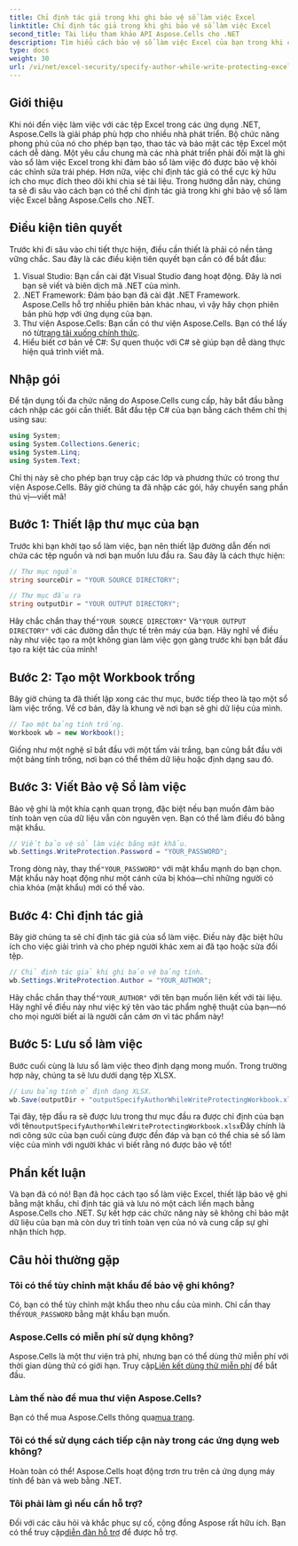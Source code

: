 ```yaml
---
title: Chỉ định tác giả trong khi ghi bảo vệ sổ làm việc Excel
linktitle: Chỉ định tác giả trong khi ghi bảo vệ sổ làm việc Excel
second_title: Tài liệu tham khảo API Aspose.Cells cho .NET
description: Tìm hiểu cách bảo vệ sổ làm việc Excel của bạn trong khi chỉ định tác giả bằng Aspose.Cells cho .NET trong hướng dẫn từng bước này.
type: docs
weight: 30
url: /vi/net/excel-security/specify-author-while-write-protecting-excel-workbook/
---
```

## Giới thiệu

Khi nói đến việc làm việc với các tệp Excel trong các ứng dụng .NET, Aspose.Cells là giải pháp phù hợp cho nhiều nhà phát triển. Bộ chức năng phong phú của nó cho phép bạn tạo, thao tác và bảo mật các tệp Excel một cách dễ dàng. Một yêu cầu chung mà các nhà phát triển phải đối mặt là ghi vào sổ làm việc Excel trong khi đảm bảo sổ làm việc đó được bảo vệ khỏi các chỉnh sửa trái phép. Hơn nữa, việc chỉ định tác giả có thể cực kỳ hữu ích cho mục đích theo dõi khi chia sẻ tài liệu. Trong hướng dẫn này, chúng ta sẽ đi sâu vào cách bạn có thể chỉ định tác giả trong khi ghi bảo vệ sổ làm việc Excel bằng Aspose.Cells cho .NET.

## Điều kiện tiên quyết

Trước khi đi sâu vào chi tiết thực hiện, điều cần thiết là phải có nền tảng vững chắc. Sau đây là các điều kiện tiên quyết bạn cần có để bắt đầu:

1. Visual Studio: Bạn cần cài đặt Visual Studio đang hoạt động. Đây là nơi bạn sẽ viết và biên dịch mã .NET của mình.
2. .NET Framework: Đảm bảo bạn đã cài đặt .NET Framework. Aspose.Cells hỗ trợ nhiều phiên bản khác nhau, vì vậy hãy chọn phiên bản phù hợp với ứng dụng của bạn.
3.  Thư viện Aspose.Cells: Bạn cần có thư viện Aspose.Cells. Bạn có thể lấy nó từ[trang tải xuống chính thức](https://releases.aspose.com/cells/net/).
4. Hiểu biết cơ bản về C#: Sự quen thuộc với C# sẽ giúp bạn dễ dàng thực hiện quá trình viết mã.

## Nhập gói

Để tận dụng tối đa chức năng do Aspose.Cells cung cấp, hãy bắt đầu bằng cách nhập các gói cần thiết. Bắt đầu tệp C# của bạn bằng cách thêm chỉ thị using sau:

```csharp
using System;
using System.Collections.Generic;
using System.Linq;
using System.Text;
```

Chỉ thị này sẽ cho phép bạn truy cập các lớp và phương thức có trong thư viện Aspose.Cells. Bây giờ chúng ta đã nhập các gói, hãy chuyển sang phần thú vị—viết mã!

## Bước 1: Thiết lập thư mục của bạn

Trước khi bạn khởi tạo sổ làm việc, bạn nên thiết lập đường dẫn đến nơi chứa các tệp nguồn và nơi bạn muốn lưu đầu ra. Sau đây là cách thực hiện:

```csharp
// Thư mục nguồn
string sourceDir = "YOUR SOURCE DIRECTORY";

// Thư mục đầu ra
string outputDir = "YOUR OUTPUT DIRECTORY";
```

 Hãy chắc chắn thay thế`"YOUR SOURCE DIRECTORY"` Và`"YOUR OUTPUT DIRECTORY"` với các đường dẫn thực tế trên máy của bạn. Hãy nghĩ về điều này như việc tạo ra một không gian làm việc gọn gàng trước khi bạn bắt đầu tạo ra kiệt tác của mình!

## Bước 2: Tạo một Workbook trống

Bây giờ chúng ta đã thiết lập xong các thư mục, bước tiếp theo là tạo một sổ làm việc trống. Về cơ bản, đây là khung vẽ nơi bạn sẽ ghi dữ liệu của mình.

```csharp
// Tạo một bảng tính trống.
Workbook wb = new Workbook();
```

Giống như một nghệ sĩ bắt đầu với một tấm vải trắng, bạn cũng bắt đầu với một bảng tính trống, nơi bạn có thể thêm dữ liệu hoặc định dạng sau đó.

## Bước 3: Viết Bảo vệ Sổ làm việc

Bảo vệ ghi là một khía cạnh quan trọng, đặc biệt nếu bạn muốn đảm bảo tính toàn vẹn của dữ liệu vẫn còn nguyên vẹn. Bạn có thể làm điều đó bằng mật khẩu.

```csharp
// Viết bảo vệ sổ làm việc bằng mật khẩu.
wb.Settings.WriteProtection.Password = "YOUR_PASSWORD";
```

 Trong dòng này, thay thế`"YOUR_PASSWORD"` với mật khẩu mạnh do bạn chọn. Mật khẩu này hoạt động như một cánh cửa bị khóa—chỉ những người có chìa khóa (mật khẩu) mới có thể vào.

## Bước 4: Chỉ định tác giả

Bây giờ chúng ta sẽ chỉ định tác giả của sổ làm việc. Điều này đặc biệt hữu ích cho việc giải trình và cho phép người khác xem ai đã tạo hoặc sửa đổi tệp.

```csharp
// Chỉ định tác giả khi ghi bảo vệ bảng tính.
wb.Settings.WriteProtection.Author = "YOUR_AUTHOR";
```

 Hãy chắc chắn thay thế`"YOUR_AUTHOR"` với tên bạn muốn liên kết với tài liệu. Hãy nghĩ về điều này như việc ký tên vào tác phẩm nghệ thuật của bạn—nó cho mọi người biết ai là người cần cảm ơn vì tác phẩm này!

## Bước 5: Lưu sổ làm việc

Bước cuối cùng là lưu sổ làm việc theo định dạng mong muốn. Trong trường hợp này, chúng ta sẽ lưu dưới dạng tệp XLSX. 

```csharp
// Lưu bảng tính ở định dạng XLSX.
wb.Save(outputDir + "outputSpecifyAuthorWhileWriteProtectingWorkbook.xlsx");
```

 Tại đây, tệp đầu ra sẽ được lưu trong thư mục đầu ra được chỉ định của bạn với tên`outputSpecifyAuthorWhileWriteProtectingWorkbook.xlsx`Đây chính là nơi công sức của bạn cuối cùng được đền đáp và bạn có thể chia sẻ sổ làm việc của mình với người khác vì biết rằng nó được bảo vệ tốt!

## Phần kết luận

Và bạn đã có nó! Bạn đã học cách tạo sổ làm việc Excel, thiết lập bảo vệ ghi bằng mật khẩu, chỉ định tác giả và lưu nó một cách liền mạch bằng Aspose.Cells cho .NET. Sự kết hợp các chức năng này sẽ không chỉ bảo mật dữ liệu của bạn mà còn duy trì tính toàn vẹn của nó và cung cấp sự ghi nhận thích hợp.

## Câu hỏi thường gặp

### Tôi có thể tùy chỉnh mật khẩu để bảo vệ ghi không?  
 Có, bạn có thể tùy chỉnh mật khẩu theo nhu cầu của mình. Chỉ cần thay thế`YOUR_PASSWORD` bằng mật khẩu bạn muốn.

### Aspose.Cells có miễn phí sử dụng không?  
 Aspose.Cells là một thư viện trả phí, nhưng bạn có thể dùng thử miễn phí với thời gian dùng thử có giới hạn. Truy cập[Liên kết dùng thử miễn phí](https://releases.aspose.com/) để bắt đầu.

### Làm thế nào để mua thư viện Aspose.Cells?  
 Bạn có thể mua Aspose.Cells thông qua[mua trang](https://purchase.aspose.com/buy).

### Tôi có thể sử dụng cách tiếp cận này trong các ứng dụng web không?  
Hoàn toàn có thể! Aspose.Cells hoạt động trơn tru trên cả ứng dụng máy tính để bàn và web bằng .NET.

### Tôi phải làm gì nếu cần hỗ trợ?  
Đối với các câu hỏi và khắc phục sự cố, cộng đồng Aspose rất hữu ích. Bạn có thể truy cập[diễn đàn hỗ trợ](https://forum.aspose.com/c/cells/9) để được hỗ trợ.